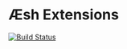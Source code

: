Æsh Extensions
=========

[![Build Status](https://travis-ci.org/aeshell/aesh-extensions.png)](https://travis-ci.org/aeshell/aesh-extensions)
